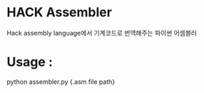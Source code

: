 # HACK Assembler
Hack assembly language에서 기계코드로 번역해주는 파이썬 어셈블러 

# Usage : 
python assembler.py {.asm file path}
